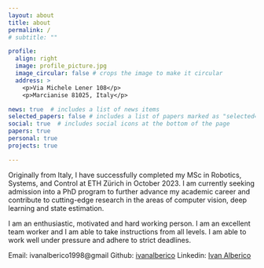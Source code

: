 ```yaml
---
layout: about
title: about
permalink: /
# subtitle: "" 

profile:
  align: right
  image: profile_picture.jpg
  image_circular: false # crops the image to make it circular
  address: >
    <p>Via Michele Lener 108</p>
    <p>Marcianise 81025, Italy</p>

news: true  # includes a list of news items
selected_papers: false # includes a list of papers marked as "selected={true}"
social: true  # includes social icons at the bottom of the page
papers: true
personal: true
projects: true

---
```

Originally from Italy, I have successfully completed my MSc in Robotics, Systems, and Control at ETH Zürich in October 2023. I am currently seeking admission into a PhD program to further advance my academic career and contribute to cutting-edge research in the areas of computer vision, deep learning and state estimation.

I am an enthusiastic, motivated and hard working person. I am an excellent team worker and I am able to take instructions from all levels. I am able to work well under pressure and adhere to strict deadlines.

Email: ivanalberico1998@gmail
Github: [ivanalberico](https://github.com/ivanalberico)
Linkedin: [Ivan Alberico](https://www.linkedin.com/in/ivan-alberico-5793581a4/)
